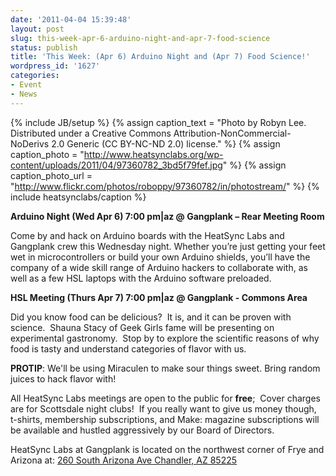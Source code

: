 ```yaml
---
date: '2011-04-04 15:39:48'
layout: post
slug: this-week-apr-6-arduino-night-and-apr-7-food-science
status: publish
title: 'This Week: (Apr 6) Arduino Night and (Apr 7) Food Science!'
wordpress_id: '1627'
categories:
- Event
- News
---
```


{% include JB/setup %}
{% assign caption_text = "Photo by Robyn Lee.  Distributed under a Creative Commons Attribution-NonCommercial-NoDerivs 2.0 Generic (CC BY-NC-ND 2.0) license." %}
{% assign caption_photo = "http://www.heatsynclabs.org/wp-content/uploads/2011/04/97360782_3bd5f79fef.jpg" %}
{% assign caption_photo_url = "http://www.flickr.com/photos/roboppy/97360782/in/photostream/" %}
{% include heatsynclabs/caption %}

**Arduino Night (Wed Apr 6) 7:00 pm|az @ Gangplank – Rear Meeting Room**

Come by and hack on Arduino boards with the HeatSync Labs and Gangplank crew this Wednesday night. Whether you’re just getting your feet wet in microcontrollers or build your own Arduino shields, you’ll have the company of a wide skill range of Arduino hackers to collaborate with, as well as a few HSL laptops with the Arduino software preloaded.

**HSL Meeting (Thurs Apr 7) 7:00 pm|az @ Gangplank - Commons Area**

Did you know food can be delicious?  It is, and it can be proven with science.  Shauna Stacy of Geek Girls fame will be presenting on experimental gastronomy.  Stop by to explore the scientific reasons of why food is tasty and understand categories of flavor with us.

**PROTIP**: We'll be using Miraculen to make sour things sweet. Bring random juices to hack flavor with!

All HeatSync Labs meetings are open to the public for **free**;  Cover charges are for Scottsdale night clubs!  If you really want to give us money though, t-shirts, membership subscriptions, and Make: magazine subscriptions will be available and hustled aggressively by our Board of Directors.

HeatSync Labs at Gangplank is located on the northwest corner of Frye and Arizona at:
[260 South Arizona Ave
Chandler, AZ 85225](http://maps.google.com/maps?f=q&source=s_q&hl=en&geocode=&q=260+south+arizona+avenue+chandler+az&sll=33.30078,-111.840713&sspn=0.008035,0.010021&ie=UTF8&hq=&hnear=260+S+Arizona+Ave,+Chandler,+Maricopa,+Arizona+85225&ll=33.299615,-111.841915&spn=0.008035,0.010021&z=16)
